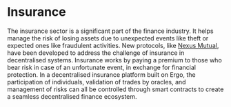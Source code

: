 # Insurance

The insurance sector is a significant part of the finance industry. It helps manage the risk of losing assets due to unexpected events like theft or expected ones like fraudulent activities. New protocols, like [Nexus Mutual](https://nexusmutual.io/), have been developed to address the challenge of insurance in decentralised systems. Insurance works by paying a premium to those who bear risk in case of an unfortunate event, in exchange for financial protection. In a decentralised insurance platform built on Ergo, the participation of individuals, validation of trades by oracles, and management of risks can all be controlled through smart contracts to create a seamless decentralised finance ecosystem.
